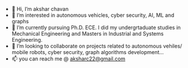 - 👋 Hi, I’m akshar chavan
- 👀 I’m interested in autonomous vehicles, cyber security, AI, ML and graphs
- 🌱 I’m currently pursuing Ph.D. ECE. I did my undergrtaduate studies in Mechanical Engineering and Masters in Industrial and Systems Engineering.
- 💞️ I’m looking to collaborate on projects related to autonomous vehiles/ mobile robots, cyber security, graph algorithms development...
- 📫 you can reach me @ aksharc22@gmail.com

<!---
aksharc2/aksharc2 is a ✨ special ✨ repository because its `README.md` (this file) appears on your GitHub profile.
You can click the Preview link to take a look at your changes.
--->
